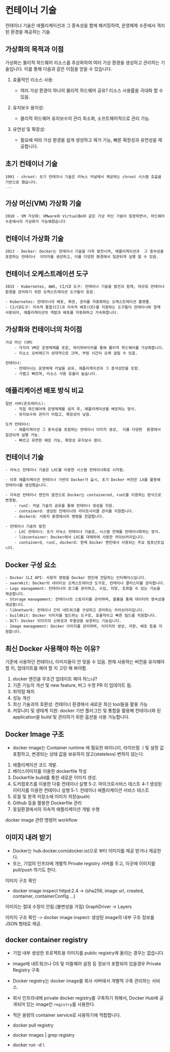 # 컨테이너 기술

컨테이너 기술은 애플리케이션과 그 종속성을 함께 패키징하여, 운영체제 수준에서 격리된 환경을 제공하는 기술.

## 가상화의 목적과 이점

가상화는 물리적 하드웨어 리소스를 추상화하여 여러 가상 환경을 생성하고 관리하는 기술입니다. 이를 통해 다음과 같은 이점을 얻을 수 있습니다.

1. 효율적인 리소스 사용:

   - 여러 가상 환경이 하나의 물리적 하드웨어 공유? 리소스 사용률을 극대화 할 수 있음.

2. 유지보수 용이성:

   - 물리적 하드웨어 유지보수의 관리 최소화, 소프트웨어적으로 관리 가능.

3. 유연성 및 확장성:

   - 필요에 따라 가상 환경을 쉽게 생성하고 제거 가능, 빠른 확장성과 유연성을 제공합니다.

## 초기 컨테이너 기술

    1991 - chroot: 초기 컨테이너 기술은 리눅스 커널에서 제공하는 chroot 시스템 호출을 기반으로 했습니다.
    ...

## 가상 머신(VM) 가상화 기술

    2010 - VM 가상화: VMware와 VirtualBo와 같은 가상 머신 기술이 등장하면서, 하드웨어 수준에서의 가상화가 가능해졌습니다

## 컨테이너 가상화 기술

    2013 - Docker: Docker는 컨테이너 기술을 더욱 발전시켜, 애플리케이션과  그 종속성을 포함하는 컨테이너  이미지를 생성하고, 이를 다양한 환경에서 일관되게 실행 할 수 있음.

## 컨테이너 오케스트레이션 도구

    2015 - Kubernetes, AWS, CI/CD 도구: 컨테이너 기술을 발전과 함께, 대규모 컨테이너  환경을 관리하기 위한 오케스트레이션 도구들이 등장.

    - Kubernetes: 컨테이너의 배포, 확장, 관리를 자동화하는 오케스트레이션 플랫폼.
    - CI/CD도구: 지속적 통합(CI)과 지속적 배포(CD)를 지원하는 도구들이 컨테이너와 함께 사용되어, 애플리케이션의 개발과 배포를 자동화하고 가속화합니다.

## 가상화와 컨테이너의 차이점

    가상 머신 (VM)
        - 각각의 VM은 운영체제를 포함, 하이퍼바이저를 통해 물리적 하드웨어를 가상화합니다.
        - 리소스 오버헤드가 상대적으로 크며, 부팅 시간이 오래 걸릴 수 있음.

    컨테이너:
        - 컨테이너는 운영체제 커널을 공유, 애플리케이션과 그 종석성만을 포함.
        - 가볍고 빠르며, 리소스 사용 효율이 높습니다.

## 애플리케이션 배포 방식 비교

    일반 서버(온프레미스):
        - 직접 하드웨어에 운영체제를 설치 후, 애플리케이션을 배포하는 방식.
        - 유지보수와 관리가 어렵고, 확장성이 낮음.

    도커 컨테이너:
        - 애플리케이션 그 종속성을 포함하는 컨테이너 이미지 생성,  이를 다양한  환경에서 일관되게 실행 가능.
        - 빠르고 유연한 배포 가능, 확장성 유지보수 용이.

## 컨테이너 기술

    - 리눅스 컨테이너 기술은 LXC를 이용한 시스템 컨테이너화로 시작됨.

    - 이후 애플리케이션 컨테이너 기반의 Docker가 출시, 초기 Docker 버전은 LX를 활용해 컨테이너를 생성했습니다.

    - 지속된 컨테이너 엔진의 발전으로 Docker는 containered, runC를 이용하는 방식으로 변경됨.
        - runC: 커널 기술의 공유를 통해 컨테이너 생성을 지원.
        - containerd: 생성된 컨테이너의 라이프사이클 관리를 지원합니다.
        - dockerd: 사용자 환경에서의 명령을 전달합니다.

    - 컨테이너 기술의 발전
        - LXC 컨테이너: 초기 리눅스 컨테이너 기술로, 시스템 전체를 컨테이너화하는 방식.
        - libcontainer: Docker에서 LXC를 대체하여 사용한 라이브러리입니다.
        - containerd, runC, dockerd: 현재 Docker 엔진에서 사용되는 주요 컴포넌트입니다.

## Docker 구성 요소

    - Docker CLI API: 사용자 명령을 Docker 엔진에 전달하는 인터페이스입니다.
    - swarmkit: Docker의 네이티브 오케스트레이션 도구로, 컨테이너 클러스터를 관리합니다.
    - Logs management: 컨테이너의 로그를 관리하고, 수집, 저장, 조회할 수 있는 기능을 제공합니다.
    - Storage management: 컨테이너의 스토리지를 관리하며, 볼륨을 통해 데이터의 영속성을 제공합니다.
    - libnetwork: 컨테이너 간의 네트워크를 구성하고 관리하는 라이브러리입니다.
    - buildkit: Docker 이미지를 빌드하는 도구로, 효율적이고 빠른 빌드를 지원합니다.
    - DCT: Docker 이미지의 신뢰성과 무결성을 보장하는 기능입니다.
    - Image management: Docker 이미지를 관리하며, 이미지의 생성, 저장, 배포 등을 지원합니다.

## 최신 Docker 사용해야 하는 이유?

기준에 사용하던 컨테이너, 이미지들이 안 맞을 수 있음.
현재 사용하는 버전을 유지해야 할 지, 업데이트를 해야 할 지 고민 해 봐야함.

1. docker 엔진을 무조건 업데이트 해야 하느냐?
2. 기존 기능의 개선 및 new feature, 버그 수정 PR 이 업데이트 됨.
3. 취약점 패치
4. 성능 개선
5. 최신 기술과의 호환성: 컨테이너 환경에서 새로운 최신 tool들을 활용 가능
6. 커뮤니티 및 생태계 지원: docker 기반 플러그인 및 통합을 활용해 컨테이너화 된 application을 build 및 관리하기 위한 옵션을 사용 가능합니다.

## Docker Image 구조

- docker image는 Container runtime 에 필요한 바이너리, 라이브럴 ㅣ및 설정 값 포함하고, 변경되는 상태 값을 보유하지 않고(stateless) 변하지 않는다.

1. 애플리케이션 코드 개발.
2. 베이스이미지를 이용한 dockerfile 작성
3. Dockerfile build를 통한 새로운 이미지 생성.
4. 도커컴포즈를 이용한 다중 컨테이너 실행
   5-2. 마이크로서비스 테스트
   4-1 생성된 이미지를 이용한 컨테이너 실행
   5-1. 컨테이너 애플리케이션 서비스 테스트
5. 로컬 및 원격 저장소에 이미지 저장(push)
6. Github 등을 활용한 Dockerfile 관리
7. 동일환경에서의 지속적 애플리케이션 개발 수행

docker image 관련 명령어 workflow

## 이미지 내려 받기

- Docker는 hub.docker.com(docker.io)으로 부터 이미지를 제공 받거나 제공한다.
- 또는, 기업의 인프라에 개별적 Private registry 서버를 두고, 이곳에 이미지를 pull/push 하기도 한다.

이미지 구조 확인

- docker image inspect httpd:2.4 -> (sha256, image url, created, container, containerConfig ...)

이미지는 절대 수정이 안됨.(불변성을 가짐)
GraphDriver -> Layers

이미지 구조 확인
-> docker image inspect: 생성된 image의 내부 구조 정보를 JSON 형태로 제공.

## docker container registry

- 기업 내부 생성한 프로젝트용 이미지를 public registry에 올리는 경우는 없습니다.
- image에 네트워크나 OS 및 미들웨어 설정 등 정보가 포함되어 있을경우 Private Registry 구축
- Docker registry는 docker image를 회사 서버에서 개별적 구축 관리하는 서비스.
- 회사 인프라내에 private docker registry를 구축하기 위해서, Docker Hub에 공개되어 있는 image인 `registry`를 사용한다.
- 적은 용량의 container service로 사용하기에 적합합니다.

- docker pull registry
- docker images | grep registry
- docker run -d \
